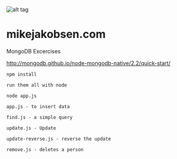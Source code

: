 
![alt tag](http://www.mikejakobsen.com/mike.png)

# mikejakobsen.com

MongoDB Excercises

http://mongodb.github.io/node-mongodb-native/2.2/quick-start/

```
npm install

run them all with node

node app.js

app.js - to insert data

find.js - a simple query

update.js - Update

update-reverse.js - reverse the update

remove.js - deletes a person
```
